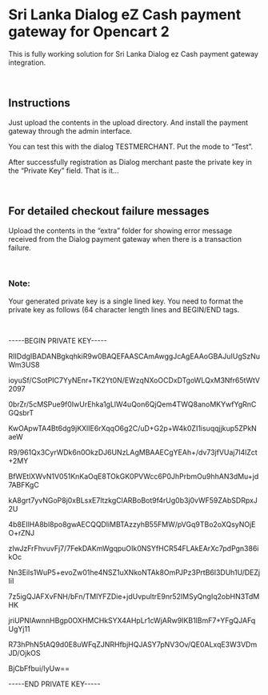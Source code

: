 Sri Lanka Dialog eZ Cash payment gateway for Opencart 2
=======================================================

This is fully working solution for Sri Lanka Dialog ez Cash payment gateway
integration.

 

Instructions
------------

Just upload the contents in the upload directory. And install the payment
gateway through the admin interface.

You can test this with the dialog TESTMERCHANT. Put the mode to “Test”.

After successfully registration as Dialog merchant paste the private key in the
“Private Key” field. That is it...

 

For detailed checkout failure messages
--------------------------------------

Upload the contents in the “extra” folder for showing error message received
from the Dialog payment gateway when there is a transaction failure.

 

### Note: 

Your generated private key is a single lined key. You need to format the private
key as follows (64 character length lines and BEGIN/END tags.

 

\-----BEGIN PRIVATE KEY-----

RIIDdgIBADANBgkqhkiR9w0BAQEFAASCAmAwggJcAgEAAoGBAJuIUgSzNuWm3US8

ioyuSf/CSotPIC7YyNEnr+TK2Yt0N/EWzqNXoOCDxDTgoWLQxM3Nfr65tWtV2097

0brZr/5cMSPue9f0IwUrEhka1gLlW4uQon6QjQem4TWQ8anoMKYwfYgRnCGQsbrT

KwOApwTA4Bt6dg9jKXlIE6rXqqO6g2C/uD+G2p+W4k0ZI1isuqqjjkup5ZPkNaeW

R9/961Qx3CyrWDk6n0OkzDJ6UNzLAgMBAAECgYEAh+/dv73jfVUaj7l4lZct+2MY

BfWEtlXWvN1V051KnKaOqE8TOkGK0PVWcc6P0JhPrbmOu9hhAN3dMu+jd7ABFKgC

kA8grt7yvNGoP8j0xBLsxE7ltzkgClARBoBot9f4rUg0b3j0vWF59ZAbSDRpxJ2U

4b8EIlHA8bl8po8gwAECQQDliMBTAzzyhB55FMW/pVGq9TBo2oXQsyNOjEO+rZNJ

zIwJzFrFhvuvFj7/7FekDAKmWgqpuOIk0NSYfHCR54FLAkEArXc7pdPgn386ikOc

Nn3Eils1WuP5+evoZw01he4NSZ1uXNkoNTAk8OmPJPz3PrtB6l3DUh1U/DEZjIiI

7z5igQJAFXvFNH/bFn/TMlYFZDie+jdUvpultrE9nr52IMSyQngIq2obHN3TdMHK

jriUPNIAwnnHBgp0OXHMCHkSYX4AHpLr1cWjARw9IKB1lBmF7+YFgQJAFqUgYj11

R73hPhN5tAQ9d0E8uWFqZJNRHfbjHQJASY7pNV3Ov/QE0ALxqE3W3VDmJD/OjkOS

BjCbFfbui/IyUw==

\-----END PRIVATE KEY-----
